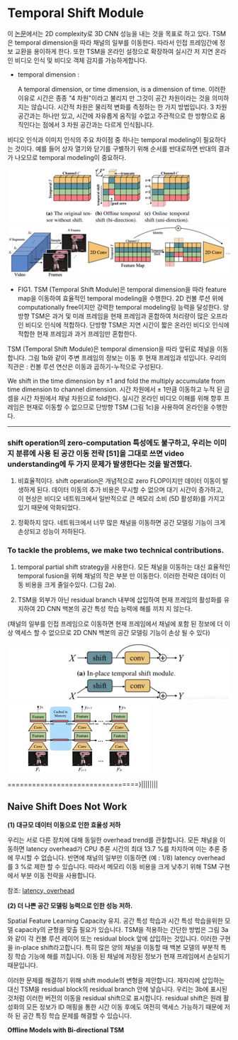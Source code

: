 # Temporal Shift Module

이 [논문](https://arxiv.org/pdf/1811.08383.pdf)에서는 2D complexity로 3D CNN 성능을 내는 것을 목표로 하고 있다. TSM은 temporal dimension을 따라 채널의 일부를 이동한다. 따라서 인접 프레임간에 정보 교환을 용이하게 한다. 또한 TSM을 온라인 설정으로 확장하여 실시간 저 지연 온라인 비디오 인식 및 비디오 객체 감지를 가능하게합니다.

*   temporal dimension :

    A temporal dimension, or time dimension, is a dimension of time. 이러한 이유로 시간은 종종 "4 차원"이라고 불리지 만 그것이 공간 차원이라는 것을 의미하지는 않습니다. 시간적 차원은 물리적 변화를 측정하는 한 가지 방법입니다. 3 차원 공간과는 하나만 있고, 시간에 자유롭게 움직일 수없고 주관적으로 한 방향으로 움직인다는 점에서 3 차원 공간과는 다르게 인식됩니다.

비디오 인식과 이미지 인식의 주요 차이점 중 하나는 temporal modeling이 필요하다는 것이다.
예를 들어 상자 열기와 닫기를 구별하기 위해 순서를 반대로하면 반대의 결과가 나오므로 temporal modeling이 중요하다.

![tsm](./image/tsm.png "tsm")
![tsmm](./image/tsmm.png "tsmm")

* FIG1. TSM (Temporal Shift Module)은 temporal dimension을 따라 feature map을 이동하여 효율적인 temporal modeling을 수행한다. 2D 컨볼 루션 위에 computationally free이지만 강력한 temporal modeling링 능력을 달성한다. 양방향 TSM은 과거 및 미래 프레임을 현재 프레임과 혼합하여 처리량이 많은 오프라인 비디오 인식에 적합하다. 단방향 TSM은 지연 시간이 짧은 온라인 비디오 인식에 적합한 현재 프레임과 과거 프레임만 혼합한다.

TSM (Temporal Shift Module)은 temporal dimension을 따라 앞뒤로 채널을 이동합니다. 그림 1b와 같이 주변 프레임의 정보는 이동 후 현재 프레임과 섞입니다. 우리의 직관은 : 컨볼 루션 연산은 이동과 곱하기-누적으로 구성된다.

We shift in the time dimension by ±1 and fold the multiply accumulate from time dimension to channel dimension.
시간 차원에서 ± 1만큼 이동하고 누적 된 곱셈을 시간 차원에서 채널 차원으로 fold한다. 실시간 온라인 비디오 이해를 위해 향후 프레임은 현재로 이동할 수 없으므로 단방향 TSM (그림 1c)을 사용하여 온라인을 수행한다.

<hr/>

### shift operation의 zero-computation 특성에도 불구하고, 우리는 이미지 분류에 사용 된 공간 이동 전략 [51]을 그대로 쓰면 video understanding에 두 가지 문제가 발생한다는 것을 발견했다.

1. 비효율적이다. shift operation은 개념적으로 zero FLOP이지만 데이터 이동이 발생하게 된다. 데이터 이동의 추가 비용은 무시할 수 없으며 대기 시간이 증가하고, 이 현상은 비디오 네트워크에서 일반적으로 큰 메모리 소비 (5D 활성화)를 가지고 있기 때문에 악화되었다.

2. 정확하지 않다. 네트워크에서 너무 많은 채널을 이동하면 공간 모델링 기능이 크게 손상되고 성능이 저하된다.

### To tackle the problems, we make two technical  contributions. 

1. temporal partial shift strategy을 사용한다. 모든 채널을 이동하는 대신 효율적인 temporal fusion을 위해 채널의 작은 부분 만 이동한다. 이러한 전략은 데이터 이동 비용을 크게 줄일수있다. (그림 2a).

2. TSM을 외부가 아닌 residual branch 내부에 삽입하여 현재 프레임의 활성화를 유지하여 2D CNN 백본의 공간 특성 학습 능력에 해를 끼치 지 않는다.

(채널의 일부를 인접 프레임으로 이동하면 현재 프레임에서 채널에 포함 된 정보에 더 이상 액세스 할 수 없으므로 2D CNN 백본의 공간 모델링 기능이 손상 될 수 있다)


![rb](./image/rb.png "rb")
![rbb](./image/rbb.png "rbb")


================================}||||||||


## Naive Shift Does Not Work

**(1) 대규모 데이터 이동으로 인한 효율성 저하**

우리는 서로 다른 장치에 대해 동일한 overhead trend를 관찰합니다. 모든 채널을 이동하면 latency overhead가 CPU 추론 시간의 최대 13.7 %를 차지하며 이는 추론 중에 무시할 수 없습니다.
반면에 채널의 일부만 이동하면 (예 : 1/8) latency overhead를 3 %로 제한 할 수 있습니다.
따라서 메모리 이동 비용을 크게 낮추기 위해 TSM 구현에서 부분 이동 전략을 사용합니다.

참조: [latency, overhead](https://www.andy-jin.com/notes/)

**(2) 더 나쁜 공간 모델링 능력으로 인한 성능 저하.**

Spatial Feature Learning Capacity 유지. 공간 특성 학습과 시간 특성 학습을위한 모델 capacity의 균형을 맞출 필요가 있습니다. TSM을 적용하는 간단한 방법은 그림 3a와 같이 각 컨볼 루션 레이어 또는 residual block 앞에 삽입하는 것입니다. 이러한 구현을 in-place shift라고합니다. 특히 많은 양의 채널을 이동할 때 백본 모델의 부분적 특징 학습 기능에 해를 끼칩니다. 이동 된 채널에 저장된 정보가 현재 프레임에서 손실되기 때문입니다.


이러한 문제를 해결하기 위해 shift module의 변형을 제안합니다. 제자리에 삽입하는 대신 TSM을 residual block의 residual branch 안에 넣습니다. 우리는 3b에 표시된 것처럼 이러한 버전의 이동을 residual shift으로 표시합니다. residual shift은 원래 활성화의 모든 정보가 ID 매핑을 통한 시간 이동 후에도 여전히 액세스 가능하기 때문에 저하 된 공간 특징 학습 문제를 해결할 수 있습니다.


 **Offline Models with Bi-directional TSM**


